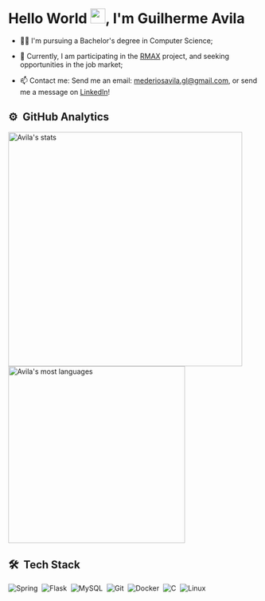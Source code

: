 <h1 align="left">Hello World <img src="https://em-content.zobj.net/source/microsoft-teams/363/waving-hand_1f44b.png" height="30px">, I'm Guilherme Avila</h1>

- 👨‍💻 I'm pursuing a Bachelor's degree in Computer Science;

- 🔭 Currently, I am participating in the [RMAX](https://github.com/RMax-UVA) project, and seeking opportunities in the job market;

- 📫 Contact me: Send me an email: mederiosavila.gl@gmail.com, or send me a message on [LinkedIn](https://www.linkedin.com/in/avila-dev/)!

## ⚙️ &nbsp;GitHub Analytics

<p align="left">
<img width="470em" src="https://github-readme-stats.vercel.app/api?username=GM7Avila&show_icons=true&theme=nord" alt="Avila's stats"/>
<img width="355em" src="https://github-readme-stats.vercel.app/api/top-langs/?username=GM7Avila&layout=compact&theme=nord" alt="Avila's most languages"/>
</p>

## 🛠 &nbsp;Tech Stack

![Spring](https://img.shields.io/badge/-Spring-0F161B?style=flat-square&logo=spring&logoColor=green)&nbsp;
![Flask](https://img.shields.io/badge/-Flask-0F161B?style=flat-square&logo=flask&logoColor=white)&nbsp;
![MySQL](https://img.shields.io/badge/-MySQL-0F161B?style=flat-square&logo=mysql&logoColor=blue)&nbsp;
![Git](https://img.shields.io/badge/-Git-0F161B?style=flat-square&logo=git)&nbsp;
![Docker](https://img.shields.io/badge/-Docker-0F161B?style=flat-square&logo=docker)&nbsp;
![C](https://img.shields.io/badge/-Language-0F161B?style=flat-square&logo=c&logoColor=white)&nbsp;
![Linux](https://img.shields.io/badge/-Linux-0F161B?style=flat-square&logo=linux)&nbsp;
